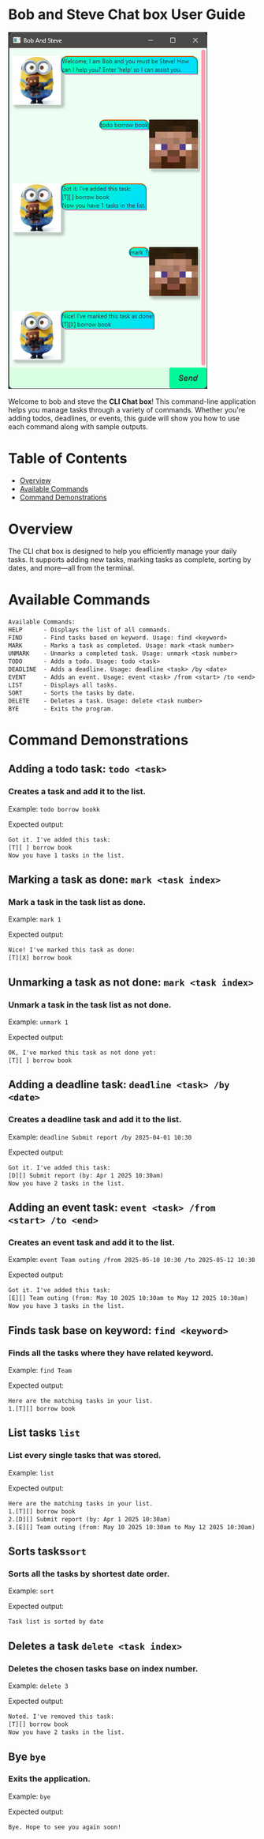 # Bob and Steve Chat box User Guide

![Ui picture](./docs/Ui.png)

Welcome to bob and steve the **CLI Chat box**! This command-line application helps you manage tasks through a variety of commands. Whether you're adding todos, deadlines, or events, this guide will show you how to use each command along with sample outputs.

# Table of Contents

- [Overview](#overview)
- [Available Commands](#available-commands)
- [Command Demonstrations](#command-demonstrations)

# Overview

The CLI chat box is designed to help you efficiently manage your daily tasks. It supports adding new tasks, marking tasks as complete, sorting by dates, and more—all from the terminal.

# Available Commands

```plaintext
Available Commands:
HELP      - Displays the list of all commands.
FIND      - Find tasks based on keyword. Usage: find <keyword>
MARK      - Marks a task as completed. Usage: mark <task number>
UNMARK    - Unmarks a completed task. Usage: unmark <task number>
TODO      - Adds a todo. Usage: todo <task>
DEADLINE  - Adds a deadline. Usage: deadline <task> /by <date>
EVENT     - Adds an event. Usage: event <task> /from <start> /to <end>
LIST      - Displays all tasks.
SORT      - Sorts the tasks by date.
DELETE    - Deletes a task. Usage: delete <task number>
BYE       - Exits the program.
```
# Command Demonstrations

## Adding a todo task: ```todo <task>```
### Creates a task and add it to the list.
Example: `todo borrow bookk`

Expected output:
```
Got it. I've added this task:
[T][ ] borrow book
Now you have 1 tasks in the list.
```

## Marking a task as done: ```mark <task index>```
### Mark a task in the task list as done.
Example: `mark 1`

Expected output:
```
Nice! I've marked this task as done:
[T][X] borrow book
```

## Unmarking a task as not done: ```mark <task index>```
### Unmark a task in the task list as not done.
Example: `unmark 1`

Expected output:
```
OK, I've marked this task as not done yet:
[T][ ] borrow book
```
## Adding a deadline task: ```deadline <task> /by <date>```
### Creates a deadline task and add it to the list.
Example: `deadline Submit report /by 2025-04-01 10:30`

Expected output:
```
Got it. I've added this task:
[D][] Submit report (by: Apr 1 2025 10:30am)
Now you have 2 tasks in the list.
```
## Adding an event task: ```event <task> /from <start> /to <end>```
### Creates an event task and add it to the list.
Example: `event Team outing /from 2025-05-10 10:30 /to 2025-05-12 10:30`

Expected output:
```
Got it. I've added this task:
[E][] Team outing (from: May 10 2025 10:30am to May 12 2025 10:30am)
Now you have 3 tasks in the list.
```

## Finds task base on keyword: ```find <keyword>```
### Finds all the tasks where they have related keyword.
Example: `find Team`

Expected output:
```
Here are the matching tasks in your list.
1.[T][] borrow book
```

## List tasks ```list```
### List every single tasks that was stored.
Example: `list`

Expected output:
```
Here are the matching tasks in your list.
1.[T][] borrow book
2.[D][] Submit report (by: Apr 1 2025 10:30am)
3.[E][] Team outing (from: May 10 2025 10:30am to May 12 2025 10:30am)
```
## Sorts tasks```sort```
###  Sorts all the tasks by shortest date order.
Example: `sort`

Expected output:
```
Task list is sorted by date
```
## Deletes a task ```delete <task index>```
### Deletes the chosen tasks base on index number.
Example: `delete 3`

Expected output:
```
Noted. I've removed this task:
[T][] borrow book
Now you have 2 tasks in the list.
```

## Bye ```bye```
### Exits the application.
Example: `bye`

Expected output:
```
Bye. Hope to see you again soon!
```
